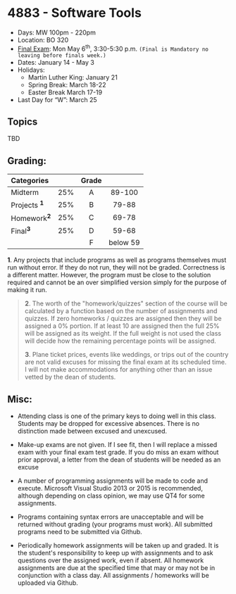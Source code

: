4883 - Software Tools
=====================

- Days: MW 100pm - 220pm 
- Location: BO 320
- [Final Exam](https://msutexas.edu/registrar/_assets/files/pdfs/spring19finals.pdf): Mon May 6<sup>th</sup>, 3:30-5:30 p.m. `(Final is Mandatory no leaving before finals week.)`
- Dates: January 14 - May 3
- Holidays: 
    - Martin Luther King: January 21 
    - Spring Break: March 18-22
    - Easter Break March 17-19
- Last Day for “W”: March 25

## Topics

TBD
   


## Grading:    

| Categories                     |     |  Grade   |          | 
|:------------------------------ |:---:|:--------:|:--------:|
| Midterm                        | 25% |  A       | 89-100   |
| Projects <sup>**1**</sup>      | 25% |  B       |  79-88   |
| Homework<sup>**2**</sup>       | 25% |  C       | 69-78    |
| Final<sup>**3**</sup>             | 25% |  D       | 59-68    |
|                                |     |  F       | below 59 |


**1**. Any projects that include programs as well as programs themselves must run without error. If they do not run, they will not be graded. Correctness is a different matter. However, the program must be close to the solution required and cannot be an over simplified version simply for the purpose of making it run. 
>
>**2**. The worth of the "homework/quizzes" section of the course will be calculated by a function based on the number of assignments and quizzes. If zero homeworks / quizzes are assigned then they will be assigned a 0% portion. If at least 10 are assigned then the full 25% will be assigned as its weight. If the full weight is not used the class will decide how the remaining percentage points will be assigned. 
>
>**3**. Plane ticket prices, events like weddings, or trips out of the country are not valid excuses for missing the final exam at its scheduled time. I will not make accommodations for anything other than an issue vetted by the dean of students. 

## Misc:

- Attending class is one of the primary keys to doing well in this class. Students may be dropped for excessive absences. There is no distinction made between excused and unexcused. 

- Make-up exams are not given. If I see fit, then I will replace a missed exam with your final exam test grade.  If you do miss an exam without prior approval, a letter from the dean of students will be needed as an excuse

- A number of programming assignments will be made to code and execute. Microsoft Visual Studio 2013 or 2015 is recommended, although depending on class opinion, we may use QT4 for some assignments. 

- Programs containing syntax errors are unacceptable and will be returned without grading (your programs must work). All submitted programs need to be submitted via Github. 

- Periodically homework assignments will be taken up and graded. It is the student's responsibility to keep up with assignments and to ask questions over the assigned work, even if absent. All homework assignments are due at the specified time that may or may not be in conjunction with a class day. All assignments / homeworks will be uploaded via Github.





